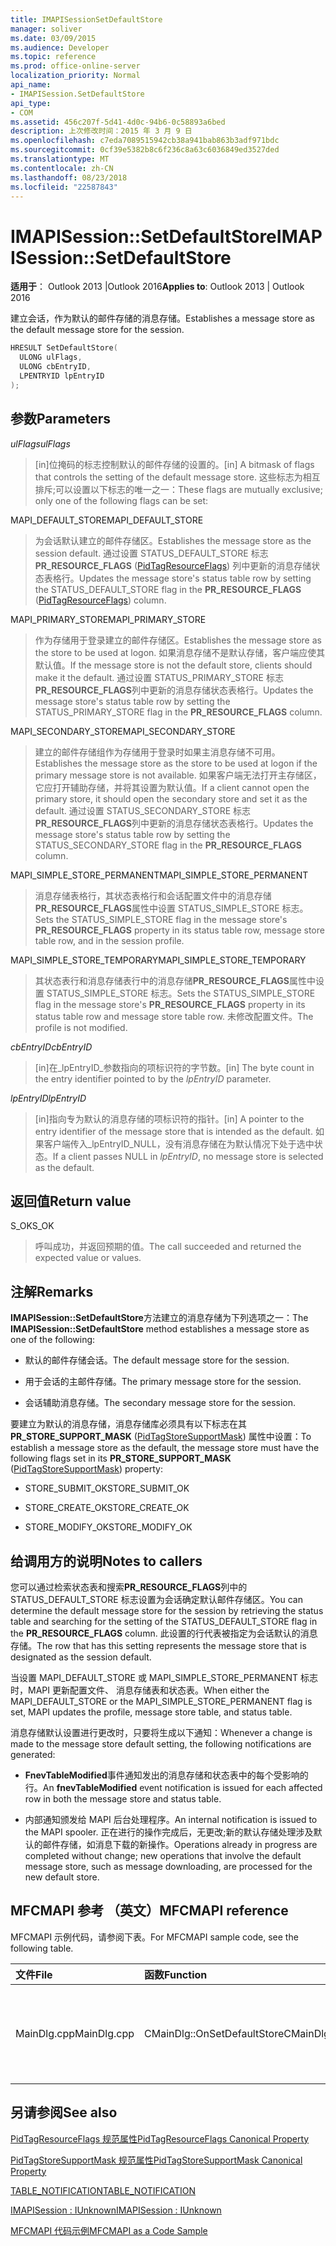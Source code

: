 ```yaml
---
title: IMAPISessionSetDefaultStore
manager: soliver
ms.date: 03/09/2015
ms.audience: Developer
ms.topic: reference
ms.prod: office-online-server
localization_priority: Normal
api_name:
- IMAPISession.SetDefaultStore
api_type:
- COM
ms.assetid: 456c207f-5d41-4d0c-94b6-0c58893a6bed
description: 上次修改时间：2015 年 3 月 9 日
ms.openlocfilehash: c7eda7089515942cb38a941bab863b3adf971bdc
ms.sourcegitcommit: 0cf39e5382b8c6f236c8a63c6036849ed3527ded
ms.translationtype: MT
ms.contentlocale: zh-CN
ms.lasthandoff: 08/23/2018
ms.locfileid: "22587843"
---
```

# <a name="imapisessionsetdefaultstore"></a><span data-ttu-id="495ba-103">IMAPISession::SetDefaultStore</span><span class="sxs-lookup"><span data-stu-id="495ba-103">IMAPISession::SetDefaultStore</span></span>

  
  
<span data-ttu-id="495ba-104">**适用于**： Outlook 2013 |Outlook 2016</span><span class="sxs-lookup"><span data-stu-id="495ba-104">**Applies to**: Outlook 2013 | Outlook 2016</span></span> 
  
<span data-ttu-id="495ba-105">建立会话，作为默认的邮件存储的消息存储。</span><span class="sxs-lookup"><span data-stu-id="495ba-105">Establishes a message store as the default message store for the session.</span></span>
  
```cpp
HRESULT SetDefaultStore(
  ULONG ulFlags,
  ULONG cbEntryID,
  LPENTRYID lpEntryID
);
```

## <a name="parameters"></a><span data-ttu-id="495ba-106">参数</span><span class="sxs-lookup"><span data-stu-id="495ba-106">Parameters</span></span>

 <span data-ttu-id="495ba-107">_ulFlags_</span><span class="sxs-lookup"><span data-stu-id="495ba-107">_ulFlags_</span></span>
  
> <span data-ttu-id="495ba-108">[in]位掩码的标志控制默认的邮件存储的设置的。</span><span class="sxs-lookup"><span data-stu-id="495ba-108">[in] A bitmask of flags that controls the setting of the default message store.</span></span> <span data-ttu-id="495ba-109">这些标志为相互排斥;可以设置以下标志的唯一之一：</span><span class="sxs-lookup"><span data-stu-id="495ba-109">These flags are mutually exclusive; only one of the following flags can be set:</span></span>
    
<span data-ttu-id="495ba-110">MAPI_DEFAULT_STORE</span><span class="sxs-lookup"><span data-stu-id="495ba-110">MAPI_DEFAULT_STORE</span></span>
  
> <span data-ttu-id="495ba-111">为会话默认建立的邮件存储区。</span><span class="sxs-lookup"><span data-stu-id="495ba-111">Establishes the message store as the session default.</span></span> <span data-ttu-id="495ba-112">通过设置 STATUS_DEFAULT_STORE 标志**PR_RESOURCE_FLAGS** ([PidTagResourceFlags](pidtagresourceflags-canonical-property.md)) 列中更新的消息存储状态表格行。</span><span class="sxs-lookup"><span data-stu-id="495ba-112">Updates the message store's status table row by setting the STATUS_DEFAULT_STORE flag in the **PR_RESOURCE_FLAGS** ([PidTagResourceFlags](pidtagresourceflags-canonical-property.md)) column.</span></span>
    
<span data-ttu-id="495ba-113">MAPI_PRIMARY_STORE</span><span class="sxs-lookup"><span data-stu-id="495ba-113">MAPI_PRIMARY_STORE</span></span>
  
> <span data-ttu-id="495ba-114">作为存储用于登录建立的邮件存储区。</span><span class="sxs-lookup"><span data-stu-id="495ba-114">Establishes the message store as the store to be used at logon.</span></span> <span data-ttu-id="495ba-115">如果消息存储不是默认存储，客户端应使其默认值。</span><span class="sxs-lookup"><span data-stu-id="495ba-115">If the message store is not the default store, clients should make it the default.</span></span> <span data-ttu-id="495ba-116">通过设置 STATUS_PRIMARY_STORE 标志**PR_RESOURCE_FLAGS**列中更新的消息存储状态表格行。</span><span class="sxs-lookup"><span data-stu-id="495ba-116">Updates the message store's status table row by setting the STATUS_PRIMARY_STORE flag in the **PR_RESOURCE_FLAGS** column.</span></span> 
    
<span data-ttu-id="495ba-117">MAPI_SECONDARY_STORE</span><span class="sxs-lookup"><span data-stu-id="495ba-117">MAPI_SECONDARY_STORE</span></span>
  
> <span data-ttu-id="495ba-118">建立的邮件存储组作为存储用于登录时如果主消息存储不可用。</span><span class="sxs-lookup"><span data-stu-id="495ba-118">Establishes the message store as the store to be used at logon if the primary message store is not available.</span></span> <span data-ttu-id="495ba-119">如果客户端无法打开主存储区，它应打开辅助存储，并将其设置为默认值。</span><span class="sxs-lookup"><span data-stu-id="495ba-119">If a client cannot open the primary store, it should open the secondary store and set it as the default.</span></span> <span data-ttu-id="495ba-120">通过设置 STATUS_SECONDARY_STORE 标志**PR_RESOURCE_FLAGS**列中更新的消息存储状态表格行。</span><span class="sxs-lookup"><span data-stu-id="495ba-120">Updates the message store's status table row by setting the STATUS_SECONDARY_STORE flag in the **PR_RESOURCE_FLAGS** column.</span></span> 
    
<span data-ttu-id="495ba-121">MAPI_SIMPLE_STORE_PERMANENT</span><span class="sxs-lookup"><span data-stu-id="495ba-121">MAPI_SIMPLE_STORE_PERMANENT</span></span>
  
> <span data-ttu-id="495ba-122">消息存储表格行，其状态表格行和会话配置文件中的消息存储**PR_RESOURCE_FLAGS**属性中设置 STATUS_SIMPLE_STORE 标志。</span><span class="sxs-lookup"><span data-stu-id="495ba-122">Sets the STATUS_SIMPLE_STORE flag in the message store's **PR_RESOURCE_FLAGS** property in its status table row, message store table row, and in the session profile.</span></span> 
    
<span data-ttu-id="495ba-123">MAPI_SIMPLE_STORE_TEMPORARY</span><span class="sxs-lookup"><span data-stu-id="495ba-123">MAPI_SIMPLE_STORE_TEMPORARY</span></span>
  
> <span data-ttu-id="495ba-124">其状态表行和消息存储表行中的消息存储**PR_RESOURCE_FLAGS**属性中设置 STATUS_SIMPLE_STORE 标志。</span><span class="sxs-lookup"><span data-stu-id="495ba-124">Sets the STATUS_SIMPLE_STORE flag in the message store's **PR_RESOURCE_FLAGS** property in its status table row and message store table row.</span></span> <span data-ttu-id="495ba-125">未修改配置文件。</span><span class="sxs-lookup"><span data-stu-id="495ba-125">The profile is not modified.</span></span> 
    
 <span data-ttu-id="495ba-126">_cbEntryID_</span><span class="sxs-lookup"><span data-stu-id="495ba-126">_cbEntryID_</span></span>
  
> <span data-ttu-id="495ba-127">[in]在_lpEntryID_参数指向的项标识符的字节数。</span><span class="sxs-lookup"><span data-stu-id="495ba-127">[in] The byte count in the entry identifier pointed to by the  _lpEntryID_ parameter.</span></span> 
    
 <span data-ttu-id="495ba-128">_lpEntryID_</span><span class="sxs-lookup"><span data-stu-id="495ba-128">_lpEntryID_</span></span>
  
> <span data-ttu-id="495ba-129">[in]指向专为默认的消息存储的项标识符的指针。</span><span class="sxs-lookup"><span data-stu-id="495ba-129">[in] A pointer to the entry identifier of the message store that is intended as the default.</span></span> <span data-ttu-id="495ba-130">如果客户端传入_lpEntryID_NULL，没有消息存储在为默认情况下处于选中状态。</span><span class="sxs-lookup"><span data-stu-id="495ba-130">If a client passes NULL in  _lpEntryID_, no message store is selected as the default.</span></span>
    
## <a name="return-value"></a><span data-ttu-id="495ba-131">返回值</span><span class="sxs-lookup"><span data-stu-id="495ba-131">Return value</span></span>

<span data-ttu-id="495ba-132">S_OK</span><span class="sxs-lookup"><span data-stu-id="495ba-132">S_OK</span></span> 
  
> <span data-ttu-id="495ba-133">呼叫成功，并返回预期的值。</span><span class="sxs-lookup"><span data-stu-id="495ba-133">The call succeeded and returned the expected value or values.</span></span>
    
## <a name="remarks"></a><span data-ttu-id="495ba-134">注解</span><span class="sxs-lookup"><span data-stu-id="495ba-134">Remarks</span></span>

<span data-ttu-id="495ba-135">**IMAPISession::SetDefaultStore**方法建立的消息存储为下列选项之一：</span><span class="sxs-lookup"><span data-stu-id="495ba-135">The **IMAPISession::SetDefaultStore** method establishes a message store as one of the following:</span></span> 
  
- <span data-ttu-id="495ba-136">默认的邮件存储会话。</span><span class="sxs-lookup"><span data-stu-id="495ba-136">The default message store for the session.</span></span>
    
- <span data-ttu-id="495ba-137">用于会话的主邮件存储。</span><span class="sxs-lookup"><span data-stu-id="495ba-137">The primary message store for the session.</span></span>
    
- <span data-ttu-id="495ba-138">会话辅助消息存储。</span><span class="sxs-lookup"><span data-stu-id="495ba-138">The secondary message store for the session.</span></span>
    
<span data-ttu-id="495ba-139">要建立为默认的消息存储，消息存储库必须具有以下标志在其**PR_STORE_SUPPORT_MASK** ([PidTagStoreSupportMask](pidtagstoresupportmask-canonical-property.md)) 属性中设置：</span><span class="sxs-lookup"><span data-stu-id="495ba-139">To establish a message store as the default, the message store must have the following flags set in its **PR_STORE_SUPPORT_MASK** ([PidTagStoreSupportMask](pidtagstoresupportmask-canonical-property.md)) property:</span></span>
  
- <span data-ttu-id="495ba-140">STORE_SUBMIT_OK</span><span class="sxs-lookup"><span data-stu-id="495ba-140">STORE_SUBMIT_OK</span></span>
    
- <span data-ttu-id="495ba-141">STORE_CREATE_OK</span><span class="sxs-lookup"><span data-stu-id="495ba-141">STORE_CREATE_OK</span></span>
    
- <span data-ttu-id="495ba-142">STORE_MODIFY_OK</span><span class="sxs-lookup"><span data-stu-id="495ba-142">STORE_MODIFY_OK</span></span>
    
## <a name="notes-to-callers"></a><span data-ttu-id="495ba-143">给调用方的说明</span><span class="sxs-lookup"><span data-stu-id="495ba-143">Notes to callers</span></span>

<span data-ttu-id="495ba-144">您可以通过检索状态表和搜索**PR_RESOURCE_FLAGS**列中的 STATUS_DEFAULT_STORE 标志设置为会话确定默认邮件存储区。</span><span class="sxs-lookup"><span data-stu-id="495ba-144">You can determine the default message store for the session by retrieving the status table and searching for the setting of the STATUS_DEFAULT_STORE flag in the **PR_RESOURCE_FLAGS** column.</span></span> <span data-ttu-id="495ba-145">此设置的行代表被指定为会话默认的消息存储。</span><span class="sxs-lookup"><span data-stu-id="495ba-145">The row that has this setting represents the message store that is designated as the session default.</span></span> 
  
<span data-ttu-id="495ba-146">当设置 MAPI_DEFAULT_STORE 或 MAPI_SIMPLE_STORE_PERMANENT 标志时，MAPI 更新配置文件、 消息存储表和状态表。</span><span class="sxs-lookup"><span data-stu-id="495ba-146">When either the MAPI_DEFAULT_STORE or the MAPI_SIMPLE_STORE_PERMANENT flag is set, MAPI updates the profile, message store table, and status table.</span></span> 
  
<span data-ttu-id="495ba-147">消息存储默认设置进行更改时，只要将生成以下通知：</span><span class="sxs-lookup"><span data-stu-id="495ba-147">Whenever a change is made to the message store default setting, the following notifications are generated:</span></span>
  
- <span data-ttu-id="495ba-148">**FnevTableModified**事件通知发出的消息存储和状态表中的每个受影响的行。</span><span class="sxs-lookup"><span data-stu-id="495ba-148">An **fnevTableModified** event notification is issued for each affected row in both the message store and status table.</span></span> 
    
- <span data-ttu-id="495ba-149">内部通知颁发给 MAPI 后台处理程序。</span><span class="sxs-lookup"><span data-stu-id="495ba-149">An internal notification is issued to the MAPI spooler.</span></span> <span data-ttu-id="495ba-150">正在进行的操作完成后，无更改;新的默认存储处理涉及默认的邮件存储，如消息下载的新操作。</span><span class="sxs-lookup"><span data-stu-id="495ba-150">Operations already in progress are completed without change; new operations that involve the default message store, such as message downloading, are processed for the new default store.</span></span>
    
## <a name="mfcmapi-reference"></a><span data-ttu-id="495ba-151">MFCMAPI 参考 （英文）</span><span class="sxs-lookup"><span data-stu-id="495ba-151">MFCMAPI reference</span></span>

<span data-ttu-id="495ba-152">MFCMAPI 示例代码，请参阅下表。</span><span class="sxs-lookup"><span data-stu-id="495ba-152">For MFCMAPI sample code, see the following table.</span></span>
  
|<span data-ttu-id="495ba-153">**文件**</span><span class="sxs-lookup"><span data-stu-id="495ba-153">**File**</span></span>|<span data-ttu-id="495ba-154">**函数**</span><span class="sxs-lookup"><span data-stu-id="495ba-154">**Function**</span></span>|<span data-ttu-id="495ba-155">**Comment**</span><span class="sxs-lookup"><span data-stu-id="495ba-155">**Comment**</span></span>|
|:-----|:-----|:-----|
|<span data-ttu-id="495ba-156">MainDlg.cpp</span><span class="sxs-lookup"><span data-stu-id="495ba-156">MainDlg.cpp</span></span>  <br/> |<span data-ttu-id="495ba-157">CMainDlg::OnSetDefaultStore</span><span class="sxs-lookup"><span data-stu-id="495ba-157">CMainDlg::OnSetDefaultStore</span></span>  <br/> |<span data-ttu-id="495ba-158">MFCMAPI 使用**IMAPISession::SetDefaultStore**方法将所选的商店设置为默认存储。</span><span class="sxs-lookup"><span data-stu-id="495ba-158">MFCMAPI uses the **IMAPISession::SetDefaultStore** method to set the selected store as the default store.</span></span>  <br/> |
   
## <a name="see-also"></a><span data-ttu-id="495ba-159">另请参阅</span><span class="sxs-lookup"><span data-stu-id="495ba-159">See also</span></span>



[<span data-ttu-id="495ba-160">PidTagResourceFlags 规范属性</span><span class="sxs-lookup"><span data-stu-id="495ba-160">PidTagResourceFlags Canonical Property</span></span>](pidtagresourceflags-canonical-property.md)
  
[<span data-ttu-id="495ba-161">PidTagStoreSupportMask 规范属性</span><span class="sxs-lookup"><span data-stu-id="495ba-161">PidTagStoreSupportMask Canonical Property</span></span>](pidtagstoresupportmask-canonical-property.md)
  
[<span data-ttu-id="495ba-162">TABLE_NOTIFICATION</span><span class="sxs-lookup"><span data-stu-id="495ba-162">TABLE_NOTIFICATION</span></span>](table_notification.md)
  
[<span data-ttu-id="495ba-163">IMAPISession : IUnknown</span><span class="sxs-lookup"><span data-stu-id="495ba-163">IMAPISession : IUnknown</span></span>](imapisessioniunknown.md)


[<span data-ttu-id="495ba-164">MFCMAPI 代码示例</span><span class="sxs-lookup"><span data-stu-id="495ba-164">MFCMAPI as a Code Sample</span></span>](mfcmapi-as-a-code-sample.md)

